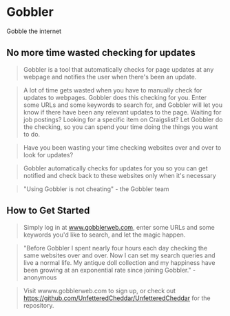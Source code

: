 # Gobbler #

<!-- 
> This material was originally posted [here](http://www.quora.com/What-is-Amazons-approach-to-product-development-and-product-management). It is reproduced here for posterities sake.

There is an approach called "working backwards" that is widely used at Amazon. They work backwards from the customer, rather than starting with an idea for a product and trying to bolt customers onto it. While working backwards can be applied to any specific product decision, using this approach is especially important when developing new products or features.

For new initiatives a product manager typically starts by writing an internal press release announcing the finished product. The target audience for the press release is the new/updated product's customers, which can be retail customers or internal users of a tool or technology. Internal press releases are centered around the customer problem, how current solutions (internal or external) fail, and how the new product will blow away existing solutions.

If the benefits listed don't sound very interesting or exciting to customers, then perhaps they're not (and shouldn't be built). Instead, the product manager should keep iterating on the press release until they've come up with benefits that actually sound like benefits. Iterating on a press release is a lot less expensive than iterating on the product itself (and quicker!).

If the press release is more than a page and a half, it is probably too long. Keep it simple. 3-4 sentences for most paragraphs. Cut out the fat. Don't make it into a spec. You can accompany the press release with a FAQ that answers all of the other business or execution questions so the press release can stay focused on what the customer gets. My rule of thumb is that if the press release is hard to write, then the product is probably going to suck. Keep working at it until the outline for each paragraph flows. 

Oh, and I also like to write press-releases in what I call "Oprah-speak" for mainstream consumer products. Imagine you're sitting on Oprah's couch and have just explained the product to her, and then you listen as she explains it to her audience. That's "Oprah-speak", not "Geek-speak".

Once the project moves into development, the press release can be used as a touchstone; a guiding light. The product team can ask themselves, "Are we building what is in the press release?" If they find they're spending time building things that aren't in the press release (overbuilding), they need to ask themselves why. This keeps product development focused on achieving the customer benefits and not building extraneous stuff that takes longer to build, takes resources to maintain, and doesn't provide real customer benefit (at least not enough to warrant inclusion in the press release).
 -->



Gobble the internet

## No more time wasted checking for updates ##
  > Gobbler is a tool that automatically checks for page updates at any webpage and notifies the user when there's been an update.

  > A lot of time gets wasted when you have to manually check for updates to webpages. Gobbler does this checking for you. Enter some URLs and some keywords to search for, and Gobbler will let you know if there have been any relevant updates to the page. Waiting for job postings? Looking for a specific item on Craigslist? Let Gobbler do the checking, so you can spend your time doing the things you want to do.


  > Have you been wasting your time checking websites over and over to look for updates?


  > Gobbler automatically checks for updates for you so you can get notified and check back to these websites only when it's necessary

  > "Using Gobbler is not cheating" - the Gobbler team

## How to Get Started ##
  > Simply log in at www.gobblerweb.com, enter some URLs and some keywords you'd like to search, and let the magic happen.

  > "Before Gobbler I spent nearly four hours each day checking the same websites over and over. Now I can set my search queries and live a normal life. My antique doll collection and my happiness have been growing at an exponential rate since joining Gobbler." - anonymous


  > Visit wwww.gobblerweb.com to sign up, or check out https://github.com/UnfetteredCheddar/UnfetteredCheddar for the repository.
